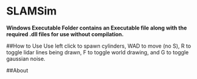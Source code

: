 # SLAMSim
**Windows Executable Folder contains an Executable file along with the required .dll files for use without compilation.**

##How to Use
Use left click to spawn cylinders, WAD to move (no S), R to toggle lidar lines being drawn, F to toggle world drawing, and G to toggle gaussian noise. 


##About


